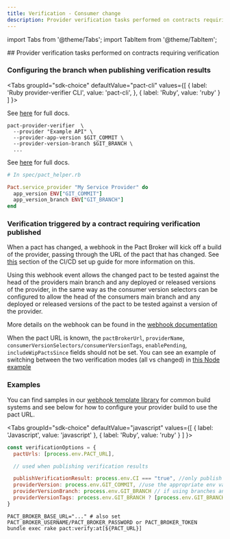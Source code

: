 ```yaml
---
title: Verification - Consumer change
description: Provider verification tasks performed on contracts requiring verification
---
```




import Tabs from '@theme/Tabs';
import TabItem from '@theme/TabItem';

## Provider verification tasks performed on contracts requiring verification

### Configuring the branch when publishing verification results


<Tabs
  groupId="sdk-choice"
  defaultValue="pact-cli"
  values={[
    { label: 'Ruby provider-verifier CLI', value: 'pact-cli', },
    { label: 'Ruby', value: 'ruby' }
  ]
}>
  <TabItem value="pact-cli">

  See [here](https://github.com/pact-foundation/pact-provider-verifier) for full docs.

  ```  
  pact-provider-verifier  \
    --provider "Example API" \
    --provider-app-version $GIT_COMMIT \
    --provider-version-branch $GIT_BRANCH \
    ...
  ```
    
  </TabItem>
  <TabItem value="ruby">

  See [here](/implementation_guides/ruby/verifying_pacts) for full docs.

  ```ruby
  # In spec/pact_helper.rb

  Pact.service_provider "My Service Provider" do
    app_version ENV["GIT_COMMIT"]
    app_version_branch ENV["GIT_BRANCH"]
  end
  ```

  </TabItem>
</Tabs>



### Verification triggered by a contract requiring verification published

When a pact has changed, a webhook in the Pact Broker will kick off a build of the provider, passing through the URL of the pact that has changed. See [this](/pact_nirvana/step_6#add-a-new-provider-verification-job) section of the CI/CD set up guide for more information on this.

Using this webhook event allows the changed pact to be tested against the head of the providers main branch and any deployed or released versions of the provider, in the same way as the consumer version selectors can be configured to allow the head of the consumers main branch and any deployed or released versions of the pact to be tested against a version of the provider.

More details on the webhook can be found in the [webhook documentation](/pact_broker/webhooks#using-webhooks-with-the-contract_requiring_verification_published-event)

When the pact URL is known, the `pactBrokerUrl`, `providerName`, `consumerVersionSelectors/consumerVersionTags`, `enablePending`, `includeWipPactsSince` fields should not be set. You can see an example of switching between the two verification modes (all vs changed) in [this Node example](https://github.com/pactflow/example-provider/blob/f1c91ec9f6ab428f95e03cce27c9bd525ee37107/src/product/product.pact.test.js#L23-L75)

### Examples

You can find samples in our [webhook template library](/pact_broker/webhooks/template_library) for common build systems and see below for how to configure your provider build to use the pact URL.

<Tabs
  groupId="sdk-choice"
  defaultValue="javascript"
  values={[
    { label: 'Javascript', value: 'javascript' },
    { label: 'Ruby', value: 'ruby' }
  ]
}>
  <TabItem value="javascript">

  ```js
  const verificationOptions = {
    pactUrls: [process.env.PACT_URL],

    // used when publishing verification results

    publishVerificationResult: process.env.CI === "true", //only publish from CI
    providerVersion: process.env.GIT_COMMIT, //use the appropriate env var from your CI system
    providerVersionBranch: process.env.GIT_BRANCH // if using branches and environments (recommended)
    providerVersionTags: process.env.GIT_BRANCH ? [process.env.GIT_BRANCH] : [], // optional, it is recommend you set the branch as well.
  }
   ```

  </TabItem>
  <TabItem value="ruby">

  ```shell
  PACT_BROKER_BASE_URL="..." # also set PACT_BROKER_USERNAME/PACT_BROKER_PASSWORD or PACT_BROKER_TOKEN
  bundle exec rake pact:verify:at[${PACT_URL}]
   ```

  </TabItem>
</Tabs>
